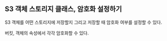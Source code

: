 ## S3 객체 스토리지 클래스, 암호화 설정하기
S3 객체를 어떤 스토리지에 저장할지 그리고 저장할 때 암호화 여부를 설정할 수 있다.  
  
버킷, 객체의 속성에서 각각 암호화할 수 있다. 
